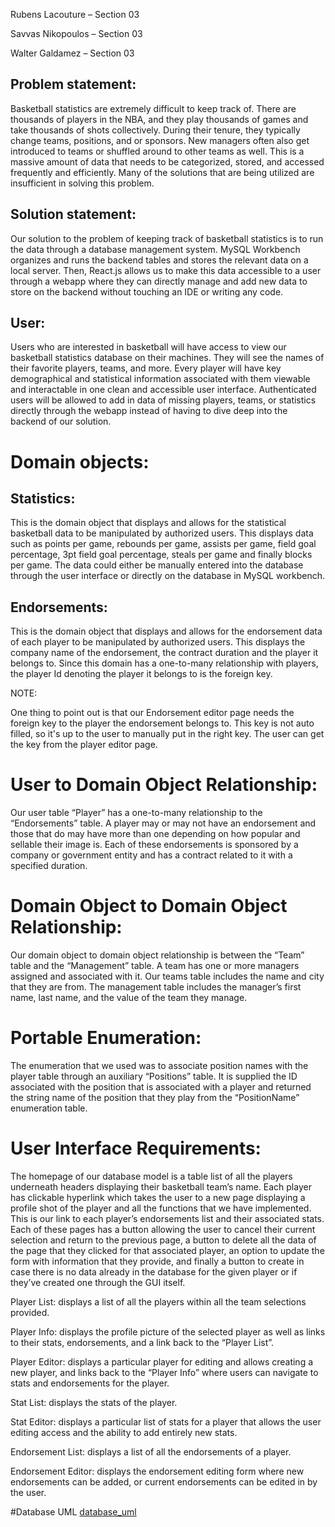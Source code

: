 Rubens Lacouture – Section 03 

Savvas Nikopoulos – Section 03 

Walter Galdamez – Section 03 

 

## Problem statement: 

Basketball statistics are extremely difficult to keep track of. There are thousands of players in the NBA, and they play thousands of games and take thousands of shots collectively. During their tenure, they typically change teams, positions, and or sponsors. New managers often also get introduced to teams or shuffled around to other teams as well. This is a massive amount of data that needs to be categorized, stored, and accessed frequently and efficiently. Many of the solutions that are being utilized are insufficient in solving this problem. 

 

## Solution statement: 

Our solution to the problem of keeping track of basketball statistics is to run the data through a database management system. MySQL Workbench organizes and runs the backend tables and stores the relevant data on a local server. Then, React.js allows us to make this data accessible to a user through a webapp where they can directly manage and add new data to store on the backend without touching an IDE or writing any code. 

 

## User: 

Users who are interested in basketball will have access to view our basketball statistics database on their machines. They will see the names of their favorite players, teams, and more. Every player will have key demographical and statistical information associated with them viewable and interactable in one clean and accessible user interface. Authenticated users will be allowed to add in data of missing players, teams, or statistics directly through the webapp instead of having to dive deep into the backend of our solution.  

 

 

 

 

# Domain objects: 

 

## Statistics: 

This is the domain object that displays and allows for the statistical basketball data to be manipulated by authorized users. This displays data such as points per game, rebounds per game, assists per game, field goal percentage, 3pt field goal percentage, steals per game and finally blocks per game. The data could either be manually entered into the database through the user interface or directly on the database in MySQL workbench.  

 

## Endorsements:  

This is the domain object that displays and allows for the endorsement data of each player to be manipulated by authorized users. This displays the company name of the endorsement, the contract duration and the player it belongs to. Since this domain has a one-to-many relationship with players, the player Id denoting the player it belongs to is the foreign key. 

NOTE: 

One thing to point out is that our Endorsement editor page needs the foreign key to the player the endorsement belongs to. This key is not auto filled, so it's up to the user to manually put in the right key. The user can get the key from the player editor page. 

 

# User to Domain Object Relationship: 

Our user table “Player” has a one-to-many relationship to the “Endorsements” table. A player may or may not have an endorsement and those that do may have more than one depending on how popular and sellable their image is. Each of these endorsements is sponsored by a company or government entity and has a contract related to it with a specified duration. 

 

# Domain Object to Domain Object Relationship: 

Our domain object to domain object relationship is between the “Team” table and the “Management” table. A team has one or more managers assigned and associated with it. Our teams table includes the name and city that they are from. The management table includes the manager’s first name, last name, and the value of the team they manage.  

 

# Portable Enumeration: 

The enumeration that we used was to associate position names with the player table through an auxiliary “Positions” table. It is supplied the ID associated with the position that is associated with a player and returned the string name of the position that they play from the “PositionName” enumeration table. 

# User Interface Requirements: 

The homepage of our database model is a table list of all the players underneath headers displaying their basketball team’s name. Each player has clickable hyperlink which takes the user to a new page displaying a profile shot of the player and all the functions that we have implemented. This is our link to each player’s endorsements list and their associated stats. Each of these pages has a button allowing the user to cancel their current selection and return to the previous page, a button to delete all the data of the page that they clicked for that associated player, an option to update the form with information that they provide, and finally a button to create in case there is no data already in the database for the given player or if they’ve created one through the GUI itself. 

Player List: displays a list of all the players within all the team selections provided. 

Player Info: displays the profile picture of the selected player as well as links to their stats, endorsements, and a link back to the “Player List”. 

Player Editor: displays a particular player for editing and allows creating a new player, and links back to the “Player Info” where users can navigate to stats and endorsements for the player. 

Stat List: displays the stats of the player. 

Stat Editor: displays a particular list of stats for a player that allows the user editing access and the ability to add entirely new stats.  

Endorsement List: displays a list of all the endorsements of a player.  

Endorsement Editor: displays the endorsement editing form where new endorsements can be added, or current endorsements can be edited in by the user. 

#Database UML
[database_uml](bd_design_final_project_UML.pdf)

